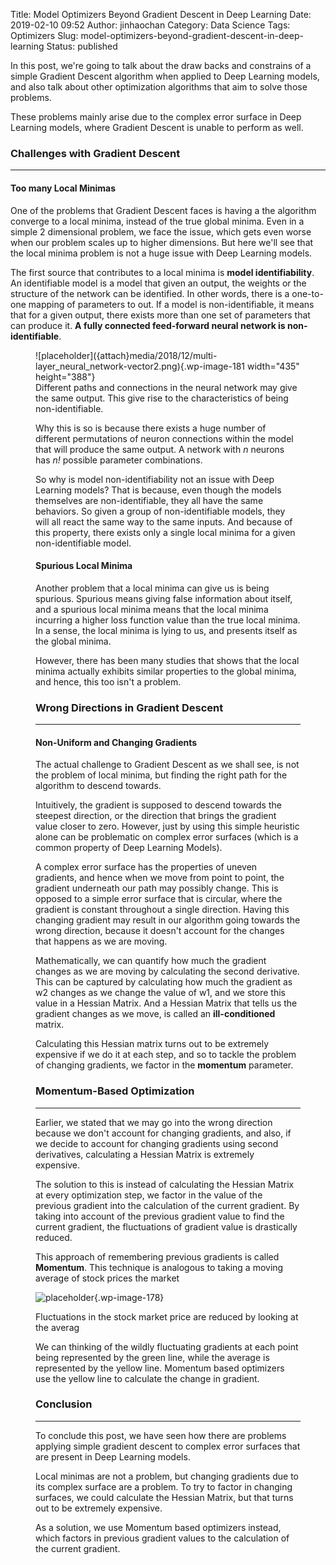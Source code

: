 Title: Model Optimizers Beyond Gradient Descent in Deep Learning
Date: 2019-02-10 09:52
Author: jinhaochan
Category: Data Science
Tags: Optimizers
Slug: model-optimizers-beyond-gradient-descent-in-deep-learning
Status: published



In this post, we're going to talk about the draw backs and constrains of a simple Gradient Descent algorithm when applied to Deep Learning models, and also talk about other optimization algorithms that aim to solve those problems.





These problems mainly arise due to the complex error surface in Deep Learning models, where Gradient Descent is unable to perform as well.  



<!-- wp:heading {"level":3} -->

### Challenges with Gradient Descent  





------------------------------------------------------------------------



</p>
<!-- wp:heading {"level":4} -->

#### Too many Local Minimas  





One of the problems that Gradient Descent faces is having a the algorithm converge to a local minima, instead of the true global minima. Even in a simple 2 dimensional problem, we face the issue, which gets even worse when our problem scales up to higher dimensions. But here we'll see that the local minima problem is not a huge issue with Deep Learning models.  





The first source that contributes to a local minima is **model identifiability**. An identifiable model is a model that given an output, the weights or the structure of the network can be identified. In other words, there is a one-to-one mapping of parameters to out. If a model is non-identifiable, it means that for a given output, there exists more than one set of parameters that can produce it. **A fully connected feed-forward neural network is non-identifiable**.



<!-- wp:image {"id":181,"width":435,"height":388} -->

<figure class="wp-block-image is-resized">
![placeholder]({attach}media/2018/12/multi-layer_neural_network-vector2.png){.wp-image-181 width="435" height="388"}  

<figcaption>
Different paths and connections in the neural network may give the same output. This give rise to the characteristics of being non-identifiable.

</figcaption>





Why this is so is because there exists a huge number of different permutations of neuron connections within the model that will produce the same output. A network with *n* neurons has *n!* possible parameter combinations.





So why is model non-identifiability not an issue with Deep Learning models? That is because, even though the models themselves are non-identifiable, they all have the same behaviors. So given a group of non-identifiable models, they will all react the same way to the same inputs. And because of this property, there exists only a single local minima for a given non-identifiable model.



<!-- wp:heading {"level":4} -->

#### Spurious Local Minima  





Another problem that a local minima can give us is being spurious. Spurious means giving false information about itself, and a spurious local minima means that the local minima incurring a higher loss function value than the true local minima. In a sense, the local minima is lying to us, and presents itself as the global minima.





However, there has been many studies that shows that the local minima actually exhibits similar properties to the global minima, and hence, this too isn't a problem.



<!-- wp:heading {"level":3} -->

### Wrong Directions in Gradient Descent





------------------------------------------------------------------------



</p>
<!-- wp:heading {"level":4} -->

#### Non-Uniform and Changing Gradients  





The actual challenge to Gradient Descent as we shall see, is not the problem of local minima, but finding the right path for the algorithm to descend towards.





Intuitively, the gradient is supposed to descend towards the steepest direction, or the direction that brings the gradient value closer to zero. However, just by using this simple heuristic alone can be problematic on complex error surfaces (which is a common property of Deep Learning Models).





A complex error surface has the properties of uneven gradients, and hence when we move from point to point, the gradient underneath our path may possibly change. This is opposed to a simple error surface that is circular, where the gradient is constant throughout a single direction. Having this changing gradient may result in our algorithm going towards the wrong direction, because it doesn't account for the changes that happens as we are moving.  





Mathematically, we can quantify how much the gradient changes as we are moving by calculating the second derivative. This can be captured by calculating how much the gradient as w2 changes as we change the value of w1, and we store this value in a Hessian Matrix. And a Hessian Matrix that tells us the gradient changes as we move, is called an **ill-conditioned** matrix.





Calculating this Hessian matrix turns out to be extremely expensive if we do it at each step, and so to tackle the problem of changing gradients, we factor in the **momentum** parameter.  



<!-- wp:heading {"level":3} -->

### Momentum-Based Optimization  





------------------------------------------------------------------------



</p>


Earlier, we stated that we may go into the wrong direction because we don't account for changing gradients, and also, if we decide to account for changing gradients using second derivatives, calculating a Hessian Matrix is extremely expensive.





The solution to this is instead of calculating the Hessian Matrix at every optimization step, we factor in the value of the previous gradient into the calculation of the current gradient. By taking into account of the previous gradient value to find the current gradient, the fluctuations of gradient value is drastically reduced.





This approach of remembering previous gradients is called **Momentum**. This technique is analogous to taking a moving average of stock prices the market  



<!-- wp:image {"id":178} -->


![placeholder]({attach}media/2018/12/movingaverage.gif){.wp-image-178}  

<figcaption>
Fluctuations in the stock market price are reduced by looking at the averag

</figcaption>





We can thinking of the wildly fluctuating gradients at each point being represented by the green line, while the average is represented by the yellow line. Momentum based optimizers use the yellow line to calculate the change in gradient.  
  



<!-- wp:heading {"level":3} -->

### Conclusion





------------------------------------------------------------------------



</p>


To conclude this post, we have seen how there are problems applying simple gradient descent to complex error surfaces that are present in Deep Learning models.





Local minimas are not a problem, but changing gradients due to its complex surface are a problem. To try to factor in changing surfaces, we could calculate the Hessian Matrix, but that turns out to be extremely expensive.





As a solution, we use Momentum based optimizers instead, which factors in previous gradient values to the calculation of the current gradient.  


